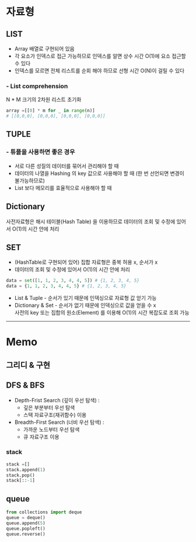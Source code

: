 # 자료형

## LIST
- Array 배열로 구현되어 있음
- 각 요소가 인덱스로 접근 가능하므로 인덱스를 알면 상수 시간 O(1)에 요소 접근할 수 있다
- 인덱스를 모르면 전체 리스트를 순회 해야 하므로 선형 시간 O(N)이 걸릴 수 있다
### - List comprehension
N * M 크기의 2차원 리스트 초기화
``` python
array =[[0] * m for _ in range(n)]
# [[0,0,0], [0,0,0], [0,0,0], [0,0,0]] 
```

## TUPLE
### - 튜플을 사용하면 좋은 경우
- 서로 다른 성질의 데이터를 묶어서 관리해야 할 때
- 데이터의 나열을 Hashing 의 key 값으로 사용해야 할 때 (한 번 선언되면 변경이 불가능하므로)
- List 보다  메모리를 효율적으로 사용해야 할 때

## Dictionary
 사전자료형은 해시 테이블(Hash Table) 을 이용하므로
 데이터의 조회 및 수정에 있어서 O(1)의 시간 안에 처리

 ## SET
 - (HashTable로 구현되어 있어) 집합 자료형은 중복 허용 x, 순서가 x
 - 데이터의 조회 및 수정에 있어서 O(1)의 시간 안에 처리
 ```python
 data = set([1, 1, 2, 3, 4, 4, 5]) # {1, 2, 3, 4, 5}
 data = {1, 1, 2, 3, 4, 4, 5} # {1, 2, 3, 4, 5}
 ```

 - List & Tuple - 순서가 있기 때문에 인덱싱으로 자료형 값 얻기 가능
 - Dictionary & Set - 순서가 없기 때문에 인덱싱으로 값을 얻을 수 x <br>
     사전의 key 또는  집합의 원소(Element) 를 이용해 O(1)의 시간 복잡도로 조회 가능

***

# Memo

## 그리디 & 구현

## DFS & BFS
- Depth-Frist Search (깊이 우선 탐색) : 
    - 깊은 부분부터 우선 탐색
    - 스택 자료구조(재귀함수) 이용
- Breadth-First Search (너비 우선 탐색) : 
    - 가까운 노드부터 우선 탐색
    - 큐 자료구조 이용

### stack
```py
stack =[]
stack.append(1)
stack.pop()
stack[::-1]
```

## queue
``` py
from collections import deque
queue = deque()
queue.append(5)
queue.popleft()
queue.reverse()
```

